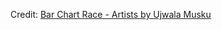 <div id="observablehq-chart-bb7ca706"></div>
<div id="observablehq-viewof-replay-bb7ca706"></div>
<p>Credit: <a href="https://observablehq.com/@ujwalamusku/bar-chart-race-artists">Bar Chart Race - Artists by Ujwala Musku</a></p>

<script type="module">
import {Runtime, Inspector} from "https://cdn.jsdelivr.net/npm/@observablehq/runtime@4/dist/runtime.js";
import define from "https://api.observablehq.com/@ujwalamusku/bar-chart-race-artists.js?v=3";
new Runtime().module(define, name => {
  if (name === "chart") return new Inspector(document.querySelector("#observablehq-chart-bb7ca706"));
  if (name === "viewof replay") return new Inspector(document.querySelector("#observablehq-viewof-replay-bb7ca706"));
});
</script>
